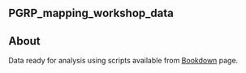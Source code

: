 ## PGRP_mapping_workshop_data

## About
Data ready for analysis using scripts available from [Bookdown](https://bookdown.org/jrodriguez36/PGRP-Mapping-Workshop/) page.
